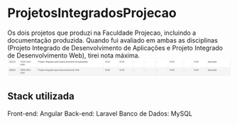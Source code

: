 # ProjetosIntegradosProjecao

Os dois projetos que produzi na Faculdade Projecao, incluindo a documentação produzida.
Quando fui avaliado em ambas as disciplinas (Projeto Integrado de Desenvolvimento de Aplicações e Projeto Integrado de Desenvolvimento Web), tirei nota máxima.
<img src="./notas.png">

## Stack utilizada
Front-end: Angular
Back-end: Laravel
Banco de Dados: MySQL